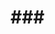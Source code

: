 ###<title>###
=================================================

[![Build Status](https://travis-ci.org/###<user>###/###<dirname>###.svg?branch=master)](https://travis-ci.org/###<user>###/###<dirname>###)
[![Coverage Status](https://coveralls.io/repos/###<user>###/###<dirname>###/badge.png?branch=master)](https://coveralls.io/r/###<user>###/###<dirname>###?branch=master)
[![Dependency Status](https://gemnasium.com/###<user>###/###<dirname>###.png)](https://gemnasium.com/###<user>###/###<dirname>###)

This package contains...

> It is one of the modules of the [Alinex Universe](http://alinex.github.io/code.html)
> following the code standards defined in the [General Docs](http://alinex.github.io/develop).


Install
-------------------------------------------------

[![NPM](https://nodei.co/npm/###<pack>###.png?downloads=true&downloadRank=true&stars=true)
 ![Downloads](https://nodei.co/npm-dl/###<pack>###.png?months=9&height=3)
](https://www.npmjs.com/package/###<pack>###)


Usage
-------------------------------------------------


License
-------------------------------------------------

Copyright ###<year>### ###<copyright>###

Licensed under the Apache License, Version 2.0 (the "License");
you may not use this file except in compliance with the License.
You may obtain a copy of the License at

>  <http://www.apache.org/licenses/LICENSE-2.0>

Unless required by applicable law or agreed to in writing, software
distributed under the License is distributed on an "AS IS" BASIS,
WITHOUT WARRANTIES OR CONDITIONS OF ANY KIND, either express or implied.
See the License for the specific language governing permissions and
limitations under the License.
